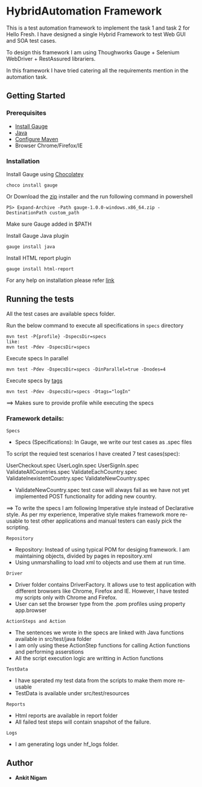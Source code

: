 # HybridAutomation Framework

This is a test automation framework to implement the task 1 and task 2 for Hello Fresh. I have designed a single Hybrid Framework to test Web GUI and SOA test cases.

To design this framework I am using Thoughworks Gauge + Selenium WebDriver + RestAssured librariers. 

In this framework I have tried catering all the requirements mention in the automation task. 



## Getting Started

### Prerequisites

- [Install Gauge](https://docs.gauge.org/installing.html#installation)
- [Java](https://www.java.com/en/download/index.jsp)
- [Configure Maven](https://maven.apache.org/download.cgi)
- Browser Chrome/Firefox/IE


### Installation

Install Gauge using [Chocolatey](https://chocolatey.org/)

```
choco install gauge
```

Or Download the [zip](https://github.com/getgauge/gauge/releases/download/v1.0.0/gauge-1.0.0-windows.x86_64.zip) installer and the run following command in powershell

```
PS> Expand-Archive -Path gauge-1.0.0-windows.x86_64.zip -DestinationPath custom_path
```
Make sure Gauge added in $PATH

Install Gauge Java plugin

```
gauge install java
```

Install HTML report plugin

```
gauge install html-report
```

For any help on installation please refer [link](https://docs.gauge.org/latest/index.html)

## Running the tests

All the test cases are available specs folder. 

Run the below command to execute all specifications in `specs` directory

```
mvn test -P{profile} -DspecsDir=specs
like:
mvn test -Pdev -DspecsDir=specs
```

Execute specs In parallel

```
mvn test -Pdev -DspecsDir=specs -DinParallel=true -Dnodes=4
```

Execute specs by [tags](http://getgauge.io/documentation/user/current/advanced_readings/execution_types/tagged_execution.html)

```
mvn test -Pdev -DspecsDir=specs -Dtags="logIn"
```

==> Makes sure to provide profile while executing the specs


### Framework details:

```
Specs
```

* Specs (Specifications): In Gauge, we write our test cases as .spec files

To script the requied test scenarios I have created 7 test cases(spec):

UserCheckout.spec
UserLogIn.spec
UserSignIn.spec
ValidateAllCountries.spec
ValidateEachCountry.spec
ValidateInexistentCountry.spec
ValidateNewCountry.spec

* ValidateNewCountry.spec test case will always fail as we have not yet implemented POST functionality for adding new country.

==> To write the specs I am following Imperative style instead of Declarative style. As per my experience, Imperative style makes framework more re-usable to test other applications and manual testers can easly pick the scripting.

```
Repository
```

* Repository: Instead of using typical POM for desiging framework. I am maintaining objects, divided by pages in repository.xml
* Using unmarshalling to load xml to objects and use them at run time.

```
Driver
```
* Driver folder contains DriverFactory. It allows use to test application with different browsers like Chrome, Firefox and IE. However, I have tested my scripts only with Chrome and Firefox.
* User can set the browser type from the .pom profiles using property app.browser

```
ActionSteps and Action
```
* The sentences we wrote in the specs are linked with Java functions available in src/test/java folder
* I am only using these ActionStep functions for calling Action functions and performing asserstions
* All the script execution logic are writting in Action functions

```
TestData
```
* I have sperated my test data from the scripts to make them more re-usable
* TestData is available under src/test/resources


```
Reports
```
* Html reports are available in report folder
* All failed test steps will contain snapshot of the failure.

```
Logs
```
* I am generating logs under hf_logs folder.


## Author

* **Ankit Nigam**
